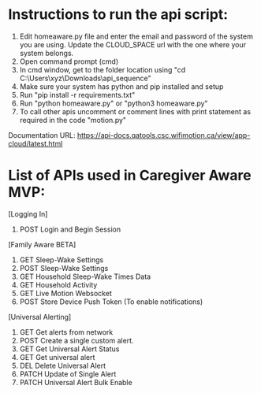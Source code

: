 # Instructions to run the api script:

1. Edit homeaware.py file and enter the email and password of the system you are using. Update the CLOUD_SPACE url with the one where your system belongs.
2. Open command prompt (cmd)
3. In cmd window, get to the folder location using "cd C:\Users\xyz\Downloads\api_sequence"
4. Make sure your system has python and pip installed and setup
5. Run "pip install -r requirements.txt"
6. Run "python homeaware.py" or "python3 homeaware.py"
7. To call other apis uncomment or comment lines with print statement as required in the code "motion.py"

Documentation URL: https://api-docs.qatools.csc.wifimotion.ca/view/app-cloud/latest.html

# List of APIs used in Caregiver Aware MVP: 

[Logging In]
1. POST Login and Begin Session

[Family Aware BETA]
1. GET Sleep-Wake Settings
2. POST Sleep-Wake Settings
3. GET Household Sleep-Wake Times Data
4. GET Household Activity
5. GET Live Motion Websocket
6. POST Store Device Push Token (To enable notifications)

[Universal Alerting]
1. GET Get alerts from network
2. POST Create a single custom alert.
3. GET Get Universal Alert Status
4. GET Get universal alert
5. DEL Delete Universal Alert
6. PATCH Update of Single Alert
7. PATCH Universal Alert Bulk Enable
